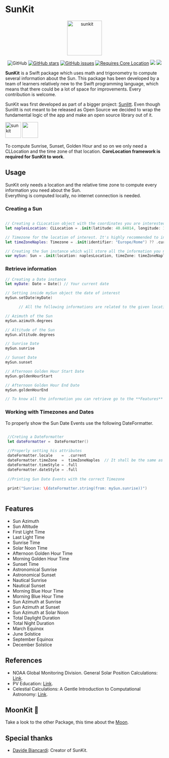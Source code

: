 # SunKit

<div align="center">

<img height="110" alt="sunkit" src="https://user-images.githubusercontent.com/55358113/192140073-de19a887-b6e8-49b8-bba2-142df171df3e.png">

![GitHub](https://img.shields.io/github/license/sunlitt/sunkit) [![GitHub stars](https://img.shields.io/github/stars/Sunlitt/SunKit)](https://github.com/Sunlitt/SunKit/stargazers) [![GitHub issues](https://img.shields.io/github/issues/Sunlitt/SunKit)](https://github.com/Sunlitt/SunKit/issues) [![Requires Core Location](https://img.shields.io/badge/requires-CoreLocation-orange?style=flat&logo=Swift)](https://developer.apple.com/documentation/corelocation) [![](https://img.shields.io/endpoint?url=https%3A%2F%2Fswiftpackageindex.com%2Fapi%2Fpackages%2FSunlitt%2FSunKit%2Fbadge%3Ftype%3Dswift-versions)](https://swiftpackageindex.com/Sunlitt/SunKit) [![](https://img.shields.io/endpoint?url=https%3A%2F%2Fswiftpackageindex.com%2Fapi%2Fpackages%2FSunlitt%2FSunKit%2Fbadge%3Ftype%3Dplatforms)](https://swiftpackageindex.com/Sunlitt/SunKit)

</div>

**SunKit** is a Swift package which uses math and trigonometry to compute several information about the Sun. This package has been developed by a team of learners relatively new to the Swift programming language, which means that there could be a lot of space for improvements. Every contribution is welcome.

SunKit was first developed as part of a bigger project: [Sunlitt](https://github.com/Sunlitt/Sunlitt-AppStore). Even though Sunlitt is not meant to be released as Open Source we decided to wrap the fundamental logic of the app and make an open source library out of it.

<img height="50" alt="sunkit" src="https://user-images.githubusercontent.com/55358113/174021100-c2c410f1-30e0-433c-b8ee-a7152545aa87.png"> [<img src="https://user-images.githubusercontent.com/55358113/174020637-ca23803f-341c-48ce-b896-1fd4b7423310.svg" height="50">](https://apps.apple.com/app/sunlitt/id1628751457)

To compute Sunrise, Sunset, Golden Hour and so on we only need a CLLocation and the time zone of that location. **CoreLocation framework is required for SunKit to work**.


## Usage
SunKit only needs a location and the relative time zone to compute every information you need about the Sun.  
Everything is computed locally, no internet connection is needed.

### Creating a Sun 

```swift

// Creating a CLLocation object with the coordinates you are interested in
let naplesLocation: CLLocation = .init(latitude: 40.84014, longitude: 14.25226)

// Timezone for the location of interest. It's highly recommended to initialize it via identifier
let timeZoneNaples: Timezone = .init(identifier: "Europe/Rome") ?? .current

// Creating the Sun instance which will store all the information you need about sun events and his position
var mySun: Sun = .init(location: naplesLocation, timeZone: timeZoneNaples)

```

### Retrieve information

```swift
// Creating a Date instance
let myDate: Date = Date() // Your current date

// Setting inside mySun object the date of interest
mySun.setDate(myDate)

      // All the following informations are related to the given location for the date that has just been set

// Azimuth of the Sun 
mySun.azimuth.degrees  

// Altitude of the Sun
mySun.altitude.degrees

// Sunrise Date
mySun.sunrise

// Sunset Date
mySun.sunset

// Afternoon Golden Hour Start Date
mySun.goldenHourStart

// Afternoon Golden Hour End Date
mySun.goldenHourEnd

// To know all the information you can retrieve go to the **Features** section.

```
 ### Working with Timezones and Dates
 
 
To properly show the Sun Date Events use the following DateFormatter.

```swift

 //Creting a DateFormatter
 let dateFormatter =  DateFormatter()
 
 //Properly setting his attributes
 dateFormatter.locale    =  .current
 dateFormatter.timeZone  =  timeZoneNaples  // It shall be the same as the one used to initilize mySun
 dateFormatter.timeStyle = .full
 dateFormatter.dateStyle = .full
  
 //Printing Sun Date Events with the correct Timezone
  
 print("Sunrise: \(dateFormatter.string(from: mySun.sunrise))")
    
```

 


## Features
  * Sun Azimuth
  * Sun Altitude
  * First Light Time
  * Last Light Time
  * Sunrise Time
  * Solar Noon Time
  * Afternoon Golden Hour Time
  * Morning Golden Hour Time
  * Sunset Time
  * Astronomical Sunrise
  * Astronomical Sunset
  * Nautical Sunrise
  * Nautical Sunset
  * Morning Blue Hour Time
  * Morning Blue Hour Time 
  * Sun Azimuth at Sunrise
  * Sun Azimuth at Sunset
  * Sun Azimuth at Solar Noon
  * Total Daylight Duration
  * Total Night Duration
  * March Equinox
  * June Solstice
  * September Equinox
  * December Solstice


## References

* NOAA Global Monitoring Division. General Solar Position Calculations: [Link](https://gml.noaa.gov/grad/solcalc/solareqns.PDF).
* PV Education: [Link](https://www.pveducation.org).
* Celestial Calculations: A Gentle Introduction to Computational Astronomy: [Link](https://www.amazon.it/Celestial-Calculations-Introduction-Computational-Astronomy/dp/0262536633/ref=sr_1_1?__mk_it_IT=ÅMÅŽÕÑ&crid=1U99GMGDZ2CUF&keywords=celestial+calculations&qid=1674408445&sprefix=celestial+calculation%2Caps%2C109&sr=8-1).

## MoonKit  🌙
Take a look to the other Package, this time about the [Moon](https://github.com/davideilmito/MoonKit).

## Special thanks

* [Davide Biancardi](https://github.com/davideilmito): Creator of SunKit.
